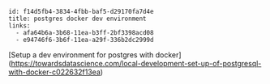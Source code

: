 ```
id: f14d5fb4-3834-4fbb-baf5-d29170fa7d4e
title: postgres docker dev environment
links:
  - afa64b6a-3b68-11ea-b3ff-2bf3398acd08
  - e94746f6-3b6f-11ea-a29f-336b2dc2999d
```

[Setup a dev environment for postgres with docker] (https://towardsdatascience.com/local-development-set-up-of-postgresql-with-docker-c022632f13ea)
